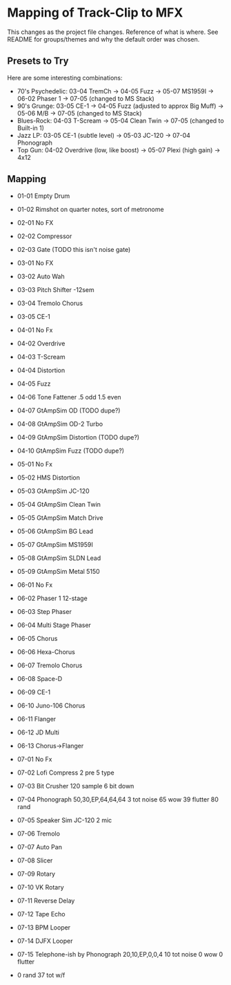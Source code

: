 # Mapping of Track-Clip to MFX
This changes as the project file changes.
Reference of what is where.
See README for groups/themes and why the default order was chosen.


## Presets to Try
Here are some interesting combinations:
* 70's Psychedelic: 03-04 TremCh -> 04-05 Fuzz -> 05-07 MS1959I -> 06-02 Phaser 1 -> 07-05 (changed to MS Stack)
* 90's Grunge: 03-05 CE-1 -> 04-05 Fuzz (adjusted to approx Big Muff) -> 05-06 M/B -> 07-05 (changed to MS Stack)
* Blues-Rock: 04-03 T-Scream -> 05-04 Clean Twin -> 07-05 (changed to Built-in 1)
* Jazz LP: 03-05 CE-1 (subtle level) -> 05-03 JC-120 -> 07-04 Phonograph
* Top Gun: 04-02 Overdrive (low, like boost) -> 05-07 Plexi (high gain) -> 4x12


## Mapping

* 01-01 Empty Drum
* 01-02 Rimshot on quarter notes, sort of metronome

* 02-01 No FX
* 02-02 Compressor
* 02-03 Gate (TODO this isn't noise gate)

* 03-01 No FX
* 03-02 Auto Wah
* 03-03 Pitch Shifter -12sem
* 03-04 Tremolo Chorus
* 03-05 CE-1

* 04-01 No Fx
* 04-02 Overdrive
* 04-03 T-Scream
* 04-04 Distortion
* 04-05 Fuzz
* 04-06 Tone Fattener .5 odd 1.5 even
* 04-07 GtAmpSim OD (TODO dupe?)
* 04-08 GtAmpSim OD-2 Turbo
* 04-09 GtAmpSim Distortion (TODO dupe?)
* 04-10 GtAmpSim Fuzz (TODO dupe?)

* 05-01 No Fx
* 05-02 HMS Distortion
* 05-03 GtAmpSim JC-120
* 05-04 GtAmpSim Clean Twin
* 05-05 GtAmpSim Match Drive
* 05-06 GtAmpSim BG Lead
* 05-07 GtAmpSim MS1959I
* 05-08 GtAmpSim SLDN Lead
* 05-09 GtAmpSim Metal 5150

* 06-01 No Fx
* 06-02 Phaser 1 12-stage
* 06-03 Step Phaser
* 06-04 Multi Stage Phaser
* 06-05 Chorus
* 06-06 Hexa-Chorus
* 06-07 Tremolo Chorus
* 06-08 Space-D
* 06-09 CE-1
* 06-10 Juno-106 Chorus
* 06-11 Flanger
* 06-12 JD Multi
* 06-13 Chorus->Flanger

* 07-01 No Fx
* 07-02 Lofi Compress 2 pre 5 type
* 07-03 Bit Crusher 120 sample 6 bit down
* 07-04 Phonograph 50,30,EP,64,64,64 3 tot noise 65 wow 39 flutter 80 rand
* 07-05 Speaker Sim JC-120 2 mic
* 07-06 Tremolo
* 07-07 Auto Pan
* 07-08 Slicer
* 07-09 Rotary
* 07-10 VK Rotary
* 07-11 Reverse Delay
* 07-12 Tape Echo
* 07-13 BPM Looper
* 07-14 DJFX Looper
* 07-15 Telephone-ish by Phonograph 20,10,EP,0,0,4 10 tot noise 0 wow 0 flutter 
* 0 rand 37 tot w/f
